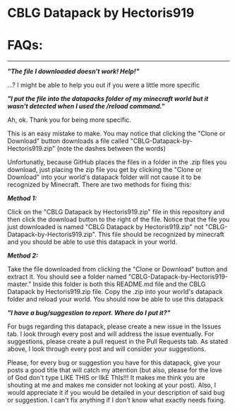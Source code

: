 # CBLG Datapack by Hectoris919


# FAQs:
---

***"The file I downloaded doesn't work! Help!"***

...? I might be able to help you out if you were a little more specific

 ***"I put the file into the datapacks folder of my minecraft world but it wasn't detected when I used the /reload command."***

Ah, ok. Thank you for being more specific.

This is an easy mistake to make. You may notice that clicking the "Clone or Download" button downloads a file called "CBLG-Datapack-by-Hectoris919.zip" (note the dashes between the words)

Unfortunatly, because GitHub places the files in a folder in the .zip files you download, just placing the zip file you get by clicking the "Clone or Download" into your world's datapack folder will not cause it to be recognized by Minecraft. There are two methods for fixing this:

***Method 1:***

Click on the "CBLG Datapack by Hectoris919.zip" file in this repository and then click the download button to the right of the file. Notice that the file you just downloaded is named "CBLG Datapack by Hectoris919.zip" not "CBLG-Datapack-by-Hectoris919.zip". This file should be recognized by minecraft and you should be able to use this datapack in your world.

***Method 2:***

Take the file downloaded from clicking the "Clone or Download" button and extract it. You should see a folder named "CBLG-Datapack-by-Hectoris919-master." Inside this folder is both this README.md file and the CBLG Datapack by Hectoris919.zip file. Copy the .zip into your world's datapack folder and reload your world. You should now be able to use this datapack

***"I have a bug/suggestion to report. Where do I put it?"***

For bugs regarding this datapack, please create a new issue in the Issues tab. I look through every post and will address the issue eventually.
For suggestions, please create a pull request in the Pull Requests tab. As stated above, I look through every post and will consider your suggestions.

Please, for every bug or suggestion you have for this datapack, give your posts a good title that will catch my attention (but also, please for the love of God don't type LIKE THIS or lIkE ThIs!!! It makes me think you are shouting at me and makes me consider not looking at your post). Also, I would appreciate it if you would be detailed in your description of said bug or suggestion. I can't fix anything if I don't know what exactly needs fixing.

